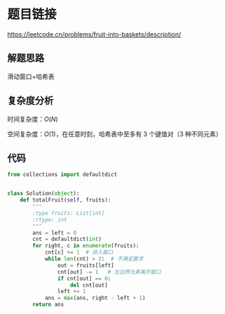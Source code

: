 # 题目链接

https://leetcode.cn/problems/fruit-into-baskets/description/

## 解题思路

滑动窗口+哈希表

## 复杂度分析

时间复杂度：$O(N)$

空间复杂度：$O(1)$，在任意时刻，哈希表中至多有 3 个键值对（3 种不同元素）

## 代码

```python
from collections import defaultdict


class Solution(object):
    def totalFruit(self, fruits):
        """
        :type fruits: List[int]
        :rtype: int
        """
        ans = left = 0
        cnt = defaultdict(int)
        for right, c in enumerate(fruits):
            cnt[c] += 1  # 进入窗口
            while len(cnt) > 2:  # 不满足要求
                out = fruits[left]
                cnt[out] -= 1   # 左边界元素离开窗口
                if cnt[out] == 0:
                    del cnt[out]
                left += 1
            ans = max(ans, right - left + 1)
        return ans
```
